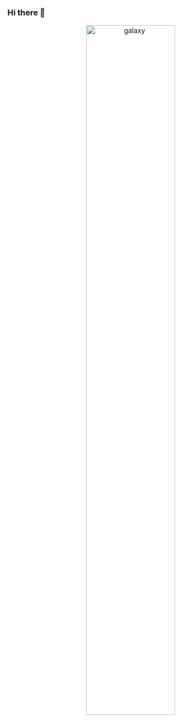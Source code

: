### Hi there 👋


<div align="center"">
  <img src="https://github.com/Cristhian-Noriega/Cristhian-Noriega/assets/113368548/9cf06b39-738f-439b-baec-9c80d1b8b681" alt="galaxy" width="60%">
</div>





<!--
**Cristhian-Noriega/Cristhian-Noriega** is a ✨ _special_ ✨ repository because its `README.md` (this file) appears on your GitHub profile.

Here are some ideas to get you started:

- 🔭 I’m currently working on ...
- 🌱 I’m currently learning ...
- 👯 I’m looking to collaborate on ...
- 🤔 I’m looking for help with ...
- 💬 Ask me about ...
- 📫 How to reach me: ...
- 😄 Pronouns: ...
- ⚡ Fun fact: ...
-->

